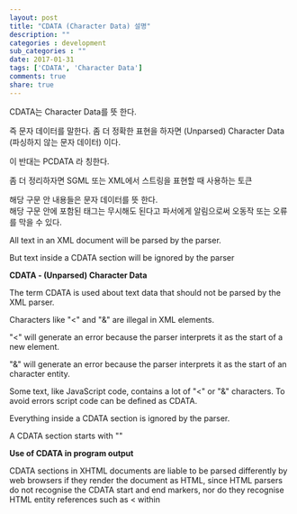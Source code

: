 ```yaml
---
layout: post
title: "CDATA (Character Data) 설명"
description: ""
categories : development
sub_categories : ""
date: 2017-01-31
tags: ['CDATA', 'Character Data']
comments: true
share: true
---
```


CDATA는 Character Data를 뜻 한다.

즉 문자 데이터를 말한다. 좀 더 정확한 표현을 하자면 (Unparsed) Character Data (파싱하지 않는 문자 데이터) 이다.

이 반대는 PCDATA 라 칭한다.

  

좀 더 정리하자면 SGML 또는 XML에서 스트링을 표현할 때 사용하는 토큰

해당 구문 안 내용들은 문자 데이터를 뜻 한다.  
해당 구문 안에 포함된 태그는 무시해도 된다고 파서에게 알림으로써 오동작 또는 오류를 막을 수 있다.

  

All text in an XML document will be parsed by the parser.

But text inside a CDATA section will be ignored by the parser

  
  

**CDATA - (Unparsed) Character Data**

  

The term CDATA is used about text data that should not be parsed by the XML
parser.

Characters like "<" and "&" are illegal in XML elements.

"<" will generate an error because the parser interprets it as the start of a
new element.

"&" will generate an error because the parser interprets it as the start of an
character entity.

Some text, like JavaScript code, contains a lot of "<" or "&" characters. To
avoid errors script code can be defined as CDATA.

Everything inside a CDATA section is ignored by the parser.

  

A CDATA section starts with "<![CDATA[" and ends with "]]>"

  

  

**Use of CDATA in program output**

  

CDATA sections in XHTML documents are liable to be parsed differently by web
browsers if they render the document as HTML, since HTML parsers do not
recognise the CDATA start and end markers, nor do they recognise HTML entity
references such as &lt; within <script> tags. This can cause rendering
problems in web browsers and can lead to cross-site scripting vulnerabilities
if used to display data from untrusted sources, since the two kinds of parsers
will disagree on where the CDATA section ends

